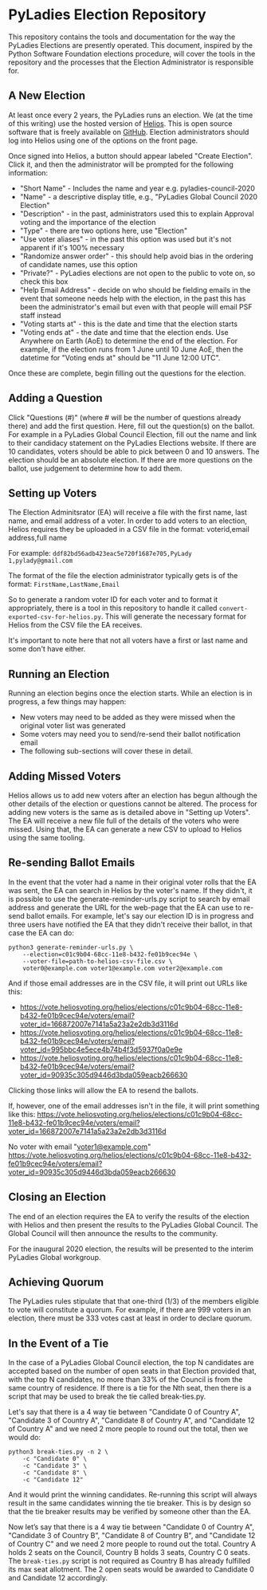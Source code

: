 # PyLadies Election Repository

This repository contains the tools and documentation for the way the PyLadies Elections are presently operated. This document, inspired by the Python Software Foundation elections procedure, will cover the tools in the repository and the processes that the Election Administrator is responsible for.

## A New Election

At least once every 2 years, the PyLadies runs an election. We (at the time of this writing) use the hosted version of [Helios](https://vote.heliosvoting.org/). This is open source software that is freely available on [GitHub](https://github.com/benadida/helios-server). Election administrators should log into Helios using one of the options on the front page.

Once signed into Helios, a button should appear labeled "Create Election". Click it, and then the administrator will be prompted for the following information:

- "Short Name" - Includes the name and year e.g. pyladies-council-2020
- "Name" - a descriptive display title, e.g., "PyLadies Global Council 2020 Election"
- "Description" - in the past, administrators used this to explain Approval voting and the importance of the election
- "Type" - there are two options here, use "Election"
- "Use voter aliases" - in the past this option was used but it's not apparent if it's 100% necessary
- "Randomize answer order" - this should help avoid bias in the ordering of candidate names, use this option
- "Private?" - PyLadies elections are not open to the public to vote on, so check this box
- "Help Email Address" - decide on who should be fielding emails in the event that someone needs help with the election, in the past this has been the administrator's email but even with that people will email PSF staff instead
- "Voting starts at" - this is the date and time that the election starts
- "Voting ends at" - the date and time that the election ends. Use Anywhere on Earth (AoE) to determine the end of the election. For example, if the election runs from 1 June until 10 June AoE, then the datetime for "Voting ends at" should be "11 June <year> 12:00 UTC".

Once these are complete, begin filling out the questions for the election.

## Adding a Question

Click "Questions (#)" (where # will be the number of questions already there) and add the first question.
Here, fill out the question(s) on the ballot. For example in a PyLadies Global Council Election, fill out the name and link to their candidacy statement on the PyLadies Elections website. If there are 10 candidates, voters should be able to pick between 0 and 10 answers. The election should be an absolute election.
If there are more questions on the ballot, use judgement to determine how to add them.

## Setting up Voters

The Election Adminitsrator (EA) will receive a file with the first name, last name, and email address of a voter. In order to add voters to an election, Helios requires they be uploaded in a CSV file in the format:
voterid,email address,full name

For example:
`ddf82bd56adb423eac5e720f1687e705,PyLady 1,pylady@gmail.com`

The format of the file the election administrator typically gets is of the format: `FirstName,LastName,Email`

So to generate a random voter ID for each voter and to format it appropriately, there is a tool in this repository to handle it called `convert-exported-csv-for-helios.py`. This will generate the necessary format for Helios from the CSV file the EA receives.

It's important to note here that not all voters have a first or last name and some don't have either.

## Running an Election

Running an election begins once the election starts. While an election is in progress, a few things may happen:
-  New voters may need to be added as they were missed when the original voter list was generated
- Some voters may need you to send/re-send their ballot notification email
- The following sub-sections will cover these in detail.

## Adding Missed Voters

Helios allows us to add new voters after an election has begun although the other details of the election or questions cannot be altered. The process for adding new voters is the same as is detailed above in "Setting up Voters". The EA will receive a new file full of the details of the voters who were missed. Using that, the EA can generate a new CSV to upload to Helios using the same tooling.

## Re-sending Ballot Emails

In the event that the voter had a name in their original voter rolls that the EA was sent, the EA can search in Helios by the voter's name. If they didn't, it is possible to use the generate-reminder-urls.py script to search by email address and generate the URL for the web-page that the EA can use to re-send ballot emails.
For example, let's say our election ID is in progress and three users have notified the EA that they didn't receive their ballot, in that case the EA can do:

```
python3 generate-reminder-urls.py \
    --election=c01c9b04-68cc-11e8-b432-fe01b9cec94e \
    --voter-file=path-to-helios-csv-file.csv \
    voter0@example.com voter1@example.com voter2@example.com
```

And if those email addresses are in the CSV file, it will print out URLs like this:
- https://vote.heliosvoting.org/helios/elections/c01c9b04-68cc-11e8-b432-fe01b9cec94e/voters/email?voter_id=166872007e7141a5a23a2e2db3d3116d
- https://vote.heliosvoting.org/helios/elections/c01c9b04-68cc-11e8-b432-fe01b9cec94e/voters/email?voter_id=995bbc4e5ece4b74b4f3d5937f0a0e9e
- https://vote.heliosvoting.org/helios/elections/c01c9b04-68cc-11e8-b432-fe01b9cec94e/voters/email?voter_id=90935c305d9446d3bda059eacb266630

Clicking those links will allow the EA to resend the ballots.

If, however, one of the email addresses isn't in the file, it will print something like this:
https://vote.heliosvoting.org/helios/elections/c01c9b04-68cc-11e8-b432-fe01b9cec94e/voters/email?voter_id=166872007e7141a5a23a2e2db3d3116d

No voter with email "voter1@example.com"
https://vote.heliosvoting.org/helios/elections/c01c9b04-68cc-11e8-b432-fe01b9cec94e/voters/email?voter_id=90935c305d9446d3bda059eacb266630

## Closing an Election

The end of an election requires the EA to verify the results of the election with Helios and then present the results to the PyLadies Global Council. The Global Council will then announce the results to the community.

For the inaugural 2020 election, the results will be presented to the interim PyLadies Global workgroup. 

## Achieving Quorum

The PyLadies rules stipulate that that one-third (1/3) of the members eligible to vote will constitute a quorum.
For example, if there are 999 voters in an election, there must be 333 votes cast at least in order to declare quorum.

## In the Event of a Tie

In the case of a PyLadies Global Council election, the top N candidates are accepted based on the number of open seats in that Election provided that, with the top N candidates, no more than 33% of the Council is from the same country of residence. If there is a tie for the Nth seat, then there is a script that may be used to break the tie called break-ties.py.

Let's say that there is a 4 way tie between "Candidate 0 of Country A", "Candidate 3 of Country A", "Candidate 8 of Country A", and "Candidate 12 of Country A" and we need 2 more people to round out the total, then we would do:

```
python3 break-ties.py -n 2 \
    -c "Candidate 0" \
    -c "Candidate 3" \
    -c "Candidate 8" \
    -c "Candidate 12"
```

And it would print the winning candidates. Re-running this script will always result in the same candidates winning the tie breaker. This is by design so that the tie breaker results may be verified by someone other than the EA.

Now let’s say that there is a 4 way tie between "Candidate 0 of Country A", "Candidate 3 of Country B", "Candidate 8 of Country B", and "Candidate 12 of Country C" and we need 2 more people to round out the total. Country A holds 2 seats on the Council, Country B holds 3 seats, Country C 0 seats. The `break-ties.py` script is not required as Country B has already fulfilled its max seat allotment. The 2 open seats would be awarded to Candidate 0 and Candidate 12 accordingly.
